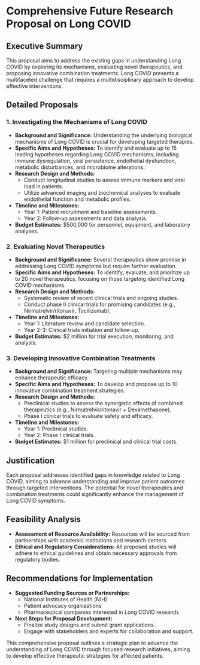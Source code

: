 # Comprehensive Future Research Proposal on Long COVID

## Executive Summary
This proposal aims to address the existing gaps in understanding Long COVID by exploring its mechanisms, evaluating novel therapeutics, and proposing innovative combination treatments. Long COVID presents a multifaceted challenge that requires a multidisciplinary approach to develop effective interventions.

## Detailed Proposals

### 1. Investigating the Mechanisms of Long COVID
- **Background and Significance:** Understanding the underlying biological mechanisms of Long COVID is crucial for developing targeted therapies.
- **Specific Aims and Hypotheses:** To identify and evaluate up to 15 leading hypotheses regarding Long COVID mechanisms, including immune dysregulation, viral persistence, endothelial dysfunction, metabolic disturbances, and microbiome alterations.
- **Research Design and Methods:** 
  - Conduct longitudinal studies to assess immune markers and viral load in patients.
  - Utilize advanced imaging and biochemical analyses to evaluate endothelial function and metabolic profiles.
- **Timeline and Milestones:** 
  - Year 1: Patient recruitment and baseline assessments.
  - Year 2: Follow-up assessments and data analysis.
- **Budget Estimates:** $500,000 for personnel, equipment, and laboratory analyses.

### 2. Evaluating Novel Therapeutics
- **Background and Significance:** Several therapeutics show promise in addressing Long COVID symptoms but require further evaluation.
- **Specific Aims and Hypotheses:** To identify, evaluate, and prioritize up to 20 novel therapeutics, focusing on those targeting identified Long COVID mechanisms.
- **Research Design and Methods:** 
  - Systematic review of recent clinical trials and ongoing studies.
  - Conduct phase II clinical trials for promising candidates (e.g., Nirmatrelvir/ritonavir, Tocilizumab).
- **Timeline and Milestones:** 
  - Year 1: Literature review and candidate selection.
  - Year 2-3: Clinical trials initiation and follow-up.
- **Budget Estimates:** $2 million for trial execution, monitoring, and analysis.

### 3. Developing Innovative Combination Treatments
- **Background and Significance:** Targeting multiple mechanisms may enhance therapeutic efficacy.
- **Specific Aims and Hypotheses:** To develop and propose up to 10 innovative combination treatment strategies.
- **Research Design and Methods:** 
  - Preclinical studies to assess the synergistic effects of combined therapeutics (e.g., Nirmatrelvir/ritonavir + Dexamethasone).
  - Phase I clinical trials to evaluate safety and efficacy.
- **Timeline and Milestones:** 
  - Year 1: Preclinical studies.
  - Year 2: Phase I clinical trials.
- **Budget Estimates:** $1 million for preclinical and clinical trial costs.

## Justification
Each proposal addresses identified gaps in knowledge related to Long COVID, aiming to advance understanding and improve patient outcomes through targeted interventions. The potential for novel therapeutics and combination treatments could significantly enhance the management of Long COVID symptoms.

## Feasibility Analysis
- **Assessment of Resource Availability:** Resources will be sourced from partnerships with academic institutions and research centers.
- **Ethical and Regulatory Considerations:** All proposed studies will adhere to ethical guidelines and obtain necessary approvals from regulatory bodies.

## Recommendations for Implementation
- **Suggested Funding Sources or Partnerships:** 
  - National Institutes of Health (NIH)
  - Patient advocacy organizations
  - Pharmaceutical companies interested in Long COVID research.
- **Next Steps for Proposal Development:** 
  - Finalize study designs and submit grant applications.
  - Engage with stakeholders and experts for collaboration and support.

This comprehensive proposal outlines a strategic plan to advance the understanding of Long COVID through focused research initiatives, aiming to develop effective therapeutic strategies for affected patients.